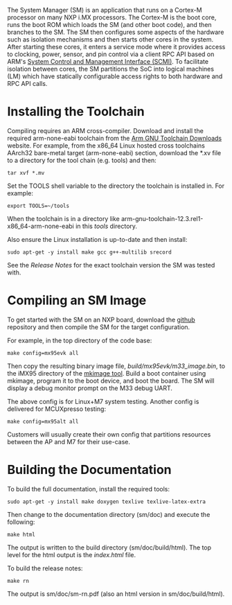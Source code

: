 The System Manager (SM) is an application that runs on a Cortex-M processor on many NXP i.MX processors.
The Cortex-M is the boot core, runs the boot ROM which loads the SM (and other boot code), and then
branches to the SM. The SM then configures some aspects of the hardware such as isolation mechanisms
and then starts other cores in the system. After starting these cores, it enters a service mode where
it provides access to clocking, power, sensor, and pin control via a client RPC API based on ARM's
[System Control and Management Interface (SCMI)](https://developer.arm.com/documentation/den0056/latest/).
To facilitate isolation between cores, the SM partitions the SoC into logical machines (LM) which have
statically configurable access rights to both hardware and RPC API calls.

Installing the Toolchain
========================

Compiling requires an ARM cross-compiler. Download and install the required arm-none-eabi toolchain from
the [Arm GNU Toolchain Downloads](https://developer.arm.com/downloads/-/arm-gnu-toolchain-downloads)
website. For example, from the x86_64 Linux hosted cross toolchains AArch32 bare-metal target
(arm-none-eabi) section, download the *.xv file to a directory for the tool chain (e.g. tools) and then:

    tar xvf *.mv

Set the TOOLS shell variable to the directory the toolchain is installed in. For example:

    export TOOLS=~/tools

When the toolchain is in a directory like arm-gnu-toolchain-12.3.rel1-x86_64-arm-none-eabi in this
*tools* directory.

Also ensure the Linux installation is up-to-date and then install:

    sudo apt-get -y install make gcc g++-multilib srecord

See the *Release Notes* for the exact toolchain version the SM was tested with.

Compiling an SM Image
=====================

To get started with the SM on an NXP board, download the [github](https://github.com/nxp-imx/imx-sm)
repository and then compile the SM for the target configuration.

For example, in the top directory of the code base:

    make config=mx95evk all

Then copy the resulting binary image file, *build/mx95evk/m33_image.bin*, to the iMX95 directory of the
[mkimage tool](https://github.com/nxp-imx/imx-mkimage). Build a boot container using mkimage, program
it to the boot device, and boot the board. The SM will display a debug monitor prompt on the M33 debug
UART.

The above config is for Linux+M7 system testing. Another config is delivered for MCUXpresso testing:

    make config=mx95alt all

Customers will usually create their own config that partitions resources between the AP and M7 for
their use-case.

Building the Documentation
==========================

To build the full documentation, install the required tools:

    sudo apt-get -y install make doxygen texlive texlive-latex-extra

Then change to the documentation directory (sm/doc) and execute the following:

    make html

The output is written to the build directory (sm/doc/build/html). The top level for the html output
is the *index.html* file.

To build the release notes:

    make rn

The output is sm/doc/sm-rn.pdf (also an html version in sm/doc/build/html).

